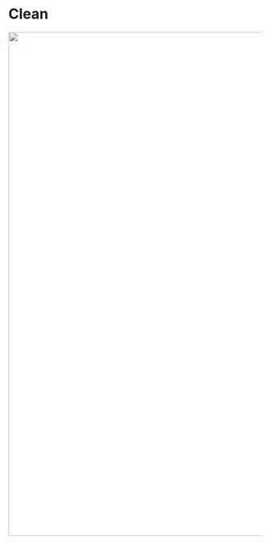 

# Clean

<p align="center"><img src="https://habrastorage.org/files/23a/0de/4d9/23a0de4d93d747c89f1e216077c2d604.jpg" width="1000"></p>
